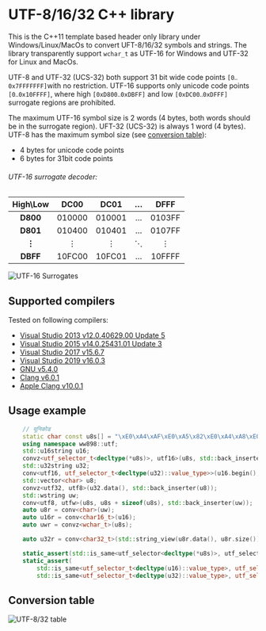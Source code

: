 # UTF-8/16/32 C++ library
This is the C++11 template based header only library under Windows/Linux/MacOs to convert UFT-8/16/32 symbols and strings. The library transparently support `wchar_t` as UTF-16 for Windows and UTF-32 for Linux and MacOs.

UTF-8 and UTF-32 (UCS-32) both support 31 bit wide code points `[0‥0x7FFFFFFF]`with no restriction. UTF-16 supports only unicode code points `[0‥0x10FFFF]`, where high `[0xD800‥0xDBFF]` and low `[0xDC00‥0xDFFF]` surrogate regions are prohibited.

The maximum UTF-16 symbol size is 2 words (4 bytes, both words should be in the surrogate region). UFT-32 (UCS-32) is always 1 word (4 bytes). UTF-8 has the maximum symbol size (see [conversion table](#conversion-table)):
- 4 bytes for unicode code points
- 6 bytes for 31bit code points

###### UTF-16 surrogate decoder:
|High\Low|DC00|DC01|…|DFFF|
|:-:|:-:|:-:|:-:|:-:|
|**D800**|010000|010001|…|0103FF|
|**D801**|010400|010401|…|0107FF|
|**⋮**|⋮|⋮|⋱|⋮|
|**DBFF**|10FC00|10FC01|…|10FFFF|

![UTF-16 Surrogates](https://upload.wikimedia.org/wikipedia/commons/thumb/b/b8/Utf-16.svg/512px-Utf-16.svg.png)

## Supported compilers

Tested on following compilers:
- [Visual Studio 2013 v12.0.40629.00 Update 5](perf/vc120_win.md)
- [Visual Studio 2015 v14.0.25431.01 Update 3](perf/vc140_win.md)
- [Visual Studio 2017 v15.6.7](perf/vc141_win.md)
- [Visual Studio 2019 v16.0.3](perf/vc142_win.md)
- [GNU v5.4.0](perf/gnu_linux.md)
- [Clang v6.0.1](perf/clang_linux.md)
- [Apple Clang v10.0.1](perf/clang_mac.md)

## Usage example

```cpp
    // यूनिकोड
    static char const u8s[] = "\xE0\xA4\xAF\xE0\xA5\x82\xE0\xA4\xA8\xE0\xA4\xBF\xE0\xA4\x95\xE0\xA5\x8B\xE0\xA4\xA1";
    using namespace ww898::utf;
    std::u16string u16;
    convz<utf_selector_t<decltype(*u8s)>, utf16>(u8s, std::back_inserter(u16));
    std::u32string u32;
    conv<utf16, utf_selector_t<decltype(u32)::value_type>>(u16.begin(), u16.end(), std::back_inserter(u32));
    std::vector<char> u8;
    convz<utf32, utf8>(u32.data(), std::back_inserter(u8));
    std::wstring uw;
    conv<utf8, utfw>(u8s, u8s + sizeof(u8s), std::back_inserter(uw));
    auto u8r = conv<char>(uw);
    auto u16r = conv<char16_t>(u16);
    auto uwr = convz<wchar_t>(u8s);

    auto u32r = conv<char32_t>(std::string_view(u8r.data(), u8r.size())); // C++17 only

    static_assert(std::is_same<utf_selector<decltype(*u8s)>, utf_selector<decltype(u8)::value_type>>::value, "Fail");
    static_assert(
        std::is_same<utf_selector_t<decltype(u16)::value_type>, utf_selector_t<decltype(uw)::value_type>>::value !=
        std::is_same<utf_selector_t<decltype(u32)::value_type>, utf_selector_t<decltype(uw)::value_type>>::value, "Fail");
```

## Conversion table
![UTF-8/32 table](https://upload.wikimedia.org/wikipedia/commons/3/38/UTF-8_Encoding_Scheme.png)

